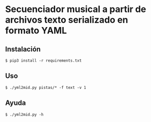 # Secuenciador musical a partir de archivos texto serializado en formato YAML

## Instalación
```
$ pip3 install -r requirements.txt
```

## Uso
```
$ ./yml2mid.py pistas/* -f text -v 1
```

## Ayuda
```
$ ./yml2mid.py -h 
```
